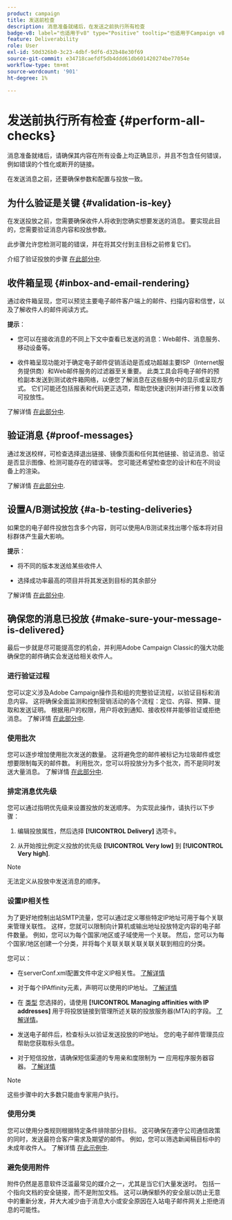 ```yaml
---
product: campaign
title: 发送前检查
description: 消息准备就绪后，在发送之前执行所有检查
badge-v8: label="也适用于v8" type="Positive" tooltip="也适用于Campaign v8"
feature: Deliverability
role: User
exl-id: 50d326b0-3c23-4dbf-9df6-d32b48e30f69
source-git-commit: e34718caefdf5db4ddd61db601420274be77054e
workflow-type: tm+mt
source-wordcount: '901'
ht-degree: 1%

---
```


# 发送前执行所有检查 {#perform-all-checks}

消息准备就绪后，请确保其内容在所有设备上均正确显示，并且不包含任何错误，例如错误的个性化或断开的链接。

在发送消息之前，还要确保参数和配置与投放一致。

## 为什么验证是关键 {#validation-is-key}

在发送投放之前，您需要确保收件人将收到您确实想要发送的消息。 要实现此目的，您需要验证消息内容和投放参数。

此步骤允许您检测可能的错误，并在将其交付到主目标之前修复它们。

介绍了验证投放的步骤 [在此部分中](steps-validating-the-delivery.md).

## 收件箱呈现 {#inbox-and-email-rendering}

通过收件箱呈现，您可以预览主要电子邮件客户端上的邮件、扫描内容和信誉，以及了解收件人的邮件阅读方式。

**提示**：

* 您可以在接收消息的不同上下文中查看已发送的消息：Web邮件、消息服务、移动设备等。

* 收件箱呈现功能对于确定电子邮件促销活动是否成功超越主要ISP（Internet服务提供商）和Web邮件服务的过滤器至关重要。 此类工具会将电子邮件的预检副本发送到测试收件箱网络，以便您了解消息在这些服务中的显示或呈现方式。 它们可能还包括报表和代码更正选项，帮助您快速识别并进行修复以改善可投放性。

了解详情 [在此部分中](inbox-rendering.md).

## 验证消息 {#proof-messages}

通过发送校样，可检查选择退出链接、镜像页面和任何其他链接、验证消息、验证是否显示图像、检测可能存在的错误等。 您可能还希望检查您的设计和在不同设备上的渲染。

了解详情 [在此部分中](steps-validating-the-delivery.md#sending-a-proof).

## 设置A/B测试投放 {#a-b-testing-deliveries}

如果您的电子邮件投放包含多个内容，则可以使用A/B测试来找出哪个版本将对目标群体产生最大影响。

**提示**：

* 将不同的版本发送给某些收件人

* 选择成功率最高的项目并将其发送到目标的其余部分

了解详情 [在此部分中](get-started-a-b-testing.md).

## 确保您的消息已投放 {#make-sure-your-message-is-delivered}

最后一步就是尽可能提高您的机会，并利用Adobe Campaign Classic的强大功能确保您的邮件确实会发送给相关收件人。

### 进行验证过程

您可以定义涉及Adobe Campaign操作员和组的完整验证流程，以验证目标和消息内容。 这将确保全面监测和控制营销活动的各个流程：定位、内容、预算、提取和发送证明。 根据用户的权限，用户将收到通知、接收校样并能够验证或拒绝消息。 了解详情 [在此部分中](../../campaign/using/marketing-campaign-approval.md).

### 使用批次

您可以逐步增加使用批次发送的数量。 这将避免您的邮件被标记为垃圾邮件或您想要限制每天的邮件数。 利用批次，您可以将投放分为多个批次，而不是同时发送大量消息。 了解详情 [在此部分中](steps-sending-the-delivery.md#sending-using-multiple-waves).

### 排定消息优先级

您可以通过指明优先级来设置投放的发送顺序。 为实现此操作，请执行以下步骤：

1. 编辑投放属性，然后选择 **[!UICONTROL Delivery]** 选项卡。

1. 从开始按比例定义投放的优先级 **[!UICONTROL Very low]** 到 **[!UICONTROL Very high]**.

>[!NOTE]
>
>无法定义从投放中发送消息的顺序。

### 设置IP相关性

为了更好地控制出站SMTP流量，您可以通过定义哪些特定IP地址可用于每个关联来管理关联性。 这样，您就可以限制向计算机或输出地址投放特定内容的电子邮件数量。 例如，您可以为每个国家/地区或子域使用一个关联。 然后，您可以为每个国家/地区创建一个分类，并将每个关联关联关联关联关联到相应的分类。

您可以：

* 在serverConf.xml配置文件中定义IP相关性。 [了解详情](../../installation/using/configuring-campaign-server.md#managing-outbound-smtp-traffic-with-affinities)

* 对于每个IPAffinity元素，声明可以使用的IP地址。 [了解详情](../../installation/using/email-deliverability.md#list-of-ip-addresses-to-use)

* 在 [类型](../../campaign-opt/using/about-campaign-typologies.md) 您选择的，请使用 **[!UICONTROL Managing affinities with IP addresses]** 用于将投放链接到管理所述关联的投放服务器(MTA)的字段。 [了解详情](../../campaign-opt/using/applying-rules.md#control-outgoing-smtp-traffic)。

* 发送电子邮件后，检查标头以验证发送投放的IP地址。 您的电子邮件管理员应帮助您获取标头信息。

* 对于短信投放，请确保短信渠道的专用亲和度限制为 **一** 应用程序服务器容器。 [了解详情](../../installation/using/configure-delivery-settings.md#managing-outbound-smtp-traffic-with-affinities)

>[!NOTE]
>
>这些步骤中的大多数只能由专家用户执行。

### 使用分类

您可以使用分类规则根据特定条件排除部分目标。 这可确保在遵守公司通信政策的同时，发送最符合客户需求及期望的邮件。 例如，您可以筛选新闻稿目标中的未成年收件人。 了解详情 [在此示例中](../../campaign-opt/using/filtering-rules.md).

### 避免使用附件

附件仍然是恶意软件泛滥最常见的媒介之一，尤其是当它们大量发送时。 包括一个指向文档的安全链接，而不是附加文档。 这可以确保额外的安全层以防止无意中的重新分发，并大大减少由于消息大小或安全原因在入站电子邮件网关上拒绝消息的可能性。

